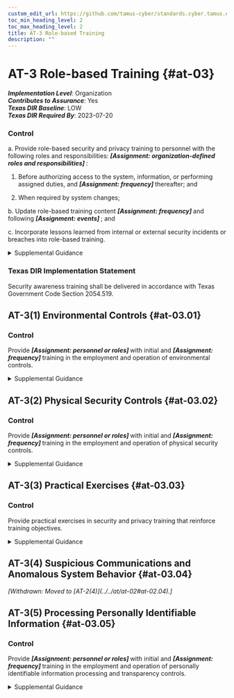 ```yaml
---
custom_edit_url: https://github.com/tamus-cyber/standards.cyber.tamus.edu/tree/main/static/content/tamus.edu/TAMUS_profile.xml
toc_min_heading_level: 2
toc_max_heading_level: 2
title: AT-3 Role-based Training
description: ""
---
```


# AT-3 Role-based Training {#at-03}

_**Implementation Level**_: Organization\
_**Contributes to Assurance**_: Yes\
_**Texas DIR Baseline**_: LOW\
_**Texas DIR Required By**_: 2023-07-20

### Control

a. Provide role-based security and privacy training to personnel with the following roles and responsibilities: <strong>                     <em>[Assignment: organization-defined roles and responsibilities]</em>                  </strong>:

1. Before authorizing access to the system, information, or performing assigned duties, and <strong>                        <em>[Assignment: frequency]</em>                     </strong> thereafter; and

2. When required by system changes;

b. Update role-based training content <strong>                     <em>[Assignment: frequency]</em>                  </strong> and following <strong>                     <em>[Assignment: events]</em>                  </strong> ; and

c. Incorporate lessons learned from internal or external security incidents or breaches into role-based training.

<details>
  <summary>Supplemental Guidance</summary>

Organizations determine the content of training based on the assigned roles and responsibilities of individuals as well as the security and privacy requirements of organizations and the systems to which personnel have authorized access, including technical training specifically tailored for assigned duties. Roles that may require role-based training include senior leaders or management officials (e.g., head of agency/chief executive officer, chief information officer, senior accountable official for risk management, senior agency information security officer, senior agency official for privacy), system owners; authorizing officials; system security officers; privacy officers; acquisition and procurement officials; enterprise architects; systems engineers; software developers; systems security engineers; privacy engineers; system, network, and database administrators; auditors; personnel conducting configuration management activities; personnel performing verification and validation activities; personnel with access to system-level software; control assessors; personnel with contingency planning and incident response duties; personnel with privacy management responsibilities; and personnel with access to personally identifiable information.

</details>

### Texas DIR Implementation Statement

Security awareness training shall be delivered in accordance with Texas Government Code Section 2054.519.

## AT-3(1) Environmental Controls {#at-03.01}

### Control

Provide <strong>                     <em>[Assignment: personnel or roles]</em>                  </strong> with initial and <strong>                     <em>[Assignment: frequency]</em>                  </strong> training in the employment and operation of environmental controls.

<details>
  <summary>Supplemental Guidance</summary>

Environmental controls include fire suppression and detection devices or systems, sprinkler systems, handheld fire extinguishers, fixed fire hoses, smoke detectors, temperature or humidity, heating, ventilation, air conditioning, and power within the facility.

</details>

## AT-3(2) Physical Security Controls {#at-03.02}

### Control

Provide <strong>                     <em>[Assignment: personnel or roles]</em>                  </strong> with initial and <strong>                     <em>[Assignment: frequency]</em>                  </strong> training in the employment and operation of physical security controls.

<details>
  <summary>Supplemental Guidance</summary>

Physical security controls include physical access control devices, physical intrusion and detection alarms, operating procedures for facility security guards, and monitoring or surveillance equipment.

</details>

## AT-3(3) Practical Exercises {#at-03.03}

### Control

Provide practical exercises in security and privacy training that reinforce training objectives.

<details>
  <summary>Supplemental Guidance</summary>

Practical exercises for security include training for software developers that addresses simulated attacks that exploit common software vulnerabilities or spear or whale phishing attacks targeted at senior leaders or executives. Practical exercises for privacy include modules with quizzes on identifying and processing personally identifiable information in various scenarios or scenarios on conducting privacy impact assessments.

</details>

## AT-3(4) Suspicious Communications and Anomalous System Behavior {#at-03.04}

<prop xmlns="http://csrc.nist.gov/ns/oscal/1.0" name="status" value="withdrawn">
               <em>[Withdrawn: Moved to [AT-2(4)](../../at/at-02#at-02.04).]</em>
            </prop>
            

## AT-3(5) Processing Personally Identifiable Information {#at-03.05}

### Control

Provide <strong>                     <em>[Assignment: personnel or roles]</em>                  </strong> with initial and <strong>                     <em>[Assignment: frequency]</em>                  </strong> training in the employment and operation of personally identifiable information processing and transparency controls.

<details>
  <summary>Supplemental Guidance</summary>

Personally identifiable information processing and transparency controls include the organization’s authority to process personally identifiable information and personally identifiable information processing purposes. Role-based training for federal agencies addresses the types of information that may constitute personally identifiable information and the risks, considerations, and obligations associated with its processing. Such training also considers the authority to process personally identifiable information documented in privacy policies and notices, system of records notices, computer matching agreements and notices, privacy impact assessments, <a xmlns="http://csrc.nist.gov/ns/oscal/1.0" href="#18e71fec-c6fd-475a-925a-5d8495cf8455">PRIVACT</a> statements, contracts, information sharing agreements, memoranda of understanding, and/or other documentation.

</details>

